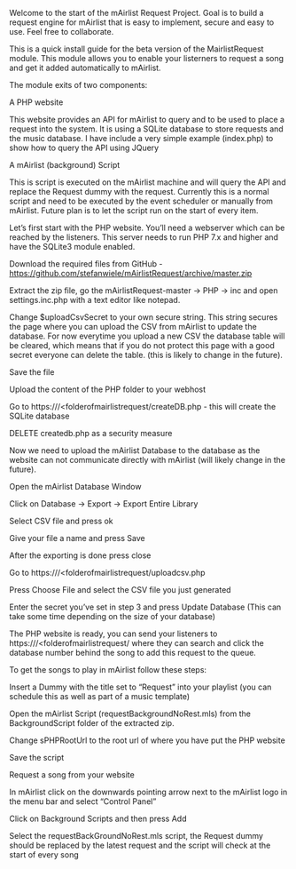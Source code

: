 Welcome to the start of the mAirlist Request Project. Goal is to build a request engine for mAirlist that is easy to implement, secure and easy to use. Feel free to collaborate.

This is a quick install guide for the beta version of the MairlistRequest module. This module allows you to enable your listerners to request a song and get it added automatically to mAirlist. 

The module exits of two components: 

 

A PHP website 

This website provides an API for mAirlist to query and to be used to place a request into the system. It is using a SQLite database to store requests and the music database. I have include a very simple example (index.php) to show how to query the API using JQuery 

A mAirlist (background) Script 

This is script is executed on the mAirlist machine and will query the API and replace the Request dummy with the request. Currently this is a normal script and need to be executed by the event scheduler or manually from mAirlist. Future plan is to let the script run on the start of every item. 

 

Let’s first start with the PHP website. You’ll need a webserver which can be reached by the listeners. This server needs to run PHP 7.x and higher and have the SQLite3 module enabled. 

Download the required files from GitHub - https://github.com/stefanwiele/mAirlistRequest/archive/master.zip 

Extract the zip file, go the mAirlistRequest-master -> PHP -> inc and open settings.inc.php with a text editor like notepad. 

Change $uploadCsvSecret to your own secure string. This string secures the page where you can upload the CSV from mAirlist to update the database. For now everytime you upload a new CSV the database table will be cleared, which means that if you do not protect this page with a good secret everyone can delete the table. (this is likely to change in the future). 

Save the file 

Upload the content of the PHP folder to your webhost 

Go to https://<yourhostname>/<folderofmairlistrequest/createDB.php - this will create the SQLite database 

DELETE createdb.php as a security measure 

 

Now we need to upload the mAirlist Database to the database as the website can not communicate directly with mAirlist (will likely change in the future).  

Open the mAirlist Database Window 

Click on Database -> Export -> Export Entire Library 

Select CSV file and press ok 

Give your file a name and press Save 

After the exporting is done press close 

Go to https://<yourhostname>/<folderofmairlistrequest/uploadcsv.php 

Press Choose File and select the CSV file you just generated 

Enter the secret you’ve set in step 3 and press Update Database (This can take some time depending on the size of your database) 

The PHP website is ready, you can send your listeners to https://<yourhostname>/<folderofmairlistrequest/ where they can search and click the database number behind the song to add this request to the queue. 

To get the songs to play in mAirlist follow these steps: 

Insert a Dummy with the title set to “Request” into your playlist (you can schedule this as well as part of a music template) 

Open the mAirlist Script (requestBackgroundNoRest.mls) from the BackgroundScript folder of the extracted zip. 

Change sPHPRootUrl to the root url of where you have put the PHP website 

Save the script 

Request a song from your website 

In mAirlist click on the downwards pointing arrow next to the mAirlist logo in the menu bar and select “Control Panel” 

Click on Background Scripts and then press Add 

Select the requestBackGroundNoRest.mls script, the Request dummy should be replaced by the latest request and the script will check at the start of every song 
